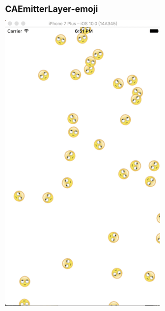 # CAEmitterLayer-emoji
![alt text](https://github.com/AvonXu/CAEmitterLayer-emoji/blob/master/2016-10-27%2018_52_13.gif "title")

